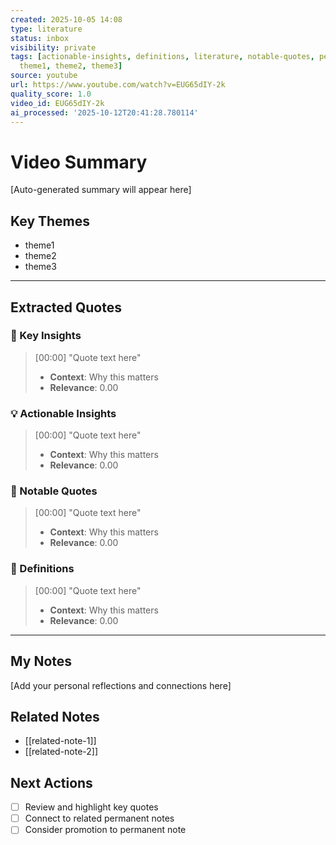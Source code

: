 ```yaml
---
created: 2025-10-05 14:08
type: literature
status: inbox
visibility: private
tags: [actionable-insights, definitions, literature, notable-quotes, personal-reflections,
  theme1, theme2, theme3]
source: youtube
url: https://www.youtube.com/watch?v=EUG65dIY-2k
quality_score: 1.0
video_id: EUG65dIY-2k
ai_processed: '2025-10-12T20:41:28.780114'
---
```


# Video Summary

[Auto-generated summary will appear here]

## Key Themes

- theme1
- theme2
- theme3

---

## Extracted Quotes

### 🎯 Key Insights

> [00:00] "Quote text here"
> - **Context**: Why this matters
> - **Relevance**: 0.00

### 💡 Actionable Insights

> [00:00] "Quote text here"
> - **Context**: Why this matters
> - **Relevance**: 0.00

### 📝 Notable Quotes

> [00:00] "Quote text here"
> - **Context**: Why this matters
> - **Relevance**: 0.00

### 📖 Definitions

> [00:00] "Quote text here"
> - **Context**: Why this matters
> - **Relevance**: 0.00

---

## My Notes

[Add your personal reflections and connections here]

## Related Notes

- [[related-note-1]]
- [[related-note-2]]

## Next Actions

- [ ] Review and highlight key quotes
- [ ] Connect to related permanent notes
- [ ] Consider promotion to permanent note

